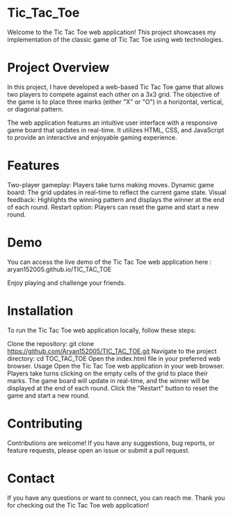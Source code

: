 # Tic_Tac_Toe

Welcome to the Tic Tac Toe web application! This project showcases my implementation of the classic game of Tic Tac Toe using web technologies.

# Project Overview
In this project, I have developed a web-based Tic Tac Toe game that allows two players to compete against each other on a 3x3 grid. The objective of the game is to place three marks (either "X" or "O") in a horizontal, vertical, or diagonal pattern.

The web application features an intuitive user interface with a responsive game board that updates in real-time. It utilizes HTML, CSS, and JavaScript to provide an interactive and enjoyable gaming experience.
 
# Features
Two-player gameplay: Players take turns making moves.
Dynamic game board: The grid updates in real-time to reflect the current game state.
Visual feedback: Highlights the winning pattern and displays the winner at the end of each round.
Restart option: Players can reset the game and start a new round.

# Demo
You can access the live demo of the Tic Tac Toe web application here : aryan152005.github.io/TIC_TAC_TOE

Enjoy playing and challenge your friends.

# Installation
To run the Tic Tac Toe web application locally, follow these steps:

Clone the repository: git clone https://github.com/Aryan152005/TIC_TAC_TOE.git
Navigate to the project directory: cd TOC_TAC_TOE
Open the index.html file in your preferred web browser.
Usage
Open the Tic Tac Toe web application in your web browser.
Players take turns clicking on the empty cells of the grid to place their marks.
The game board will update in real-time, and the winner will be displayed at the end of each round.
Click the "Restart" button to reset the game and start a new round.

# Contributing
Contributions are welcome! If you have any suggestions, bug reports, or feature requests, please open an issue or submit a pull request.


# Contact
If you have any questions or want to connect, you can reach me. Thank you for checking out the Tic Tac Toe web application!